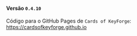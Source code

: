 #### Versão `0.4.10`

Código para o GitHub Pages de `Cards of KeyForge`: https://cardsofkeyforge.github.io
